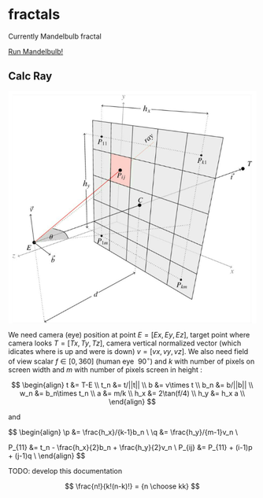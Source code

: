 # fractals
Currently Mandelbulb fractal

[Run Mandelbulb!](https://kamil-kielczewski.github.io/fractals/mandelbulb.html)

## Calc Ray

<p align="center"><img src="/tex/raysMatrix.png" align=middle /></p>

We  need camera (eye) position at point $E = [Ex,Ey,Ez]$, target point where camera looks $T= [Tx,Ty,Tz]$, camera vertical normalized vector (which idicates where is up and were is down)  $v=[vx,vy,vz]$. We also need field of view scalar $f \in [0,360]$ (human eye $~90^\circ$) and $k$ with number of pixels on screen width and $m$ with number of pixels screen in height :

$$
\begin{align}
t &= T-E \\
t_n &= t/||t|| \\
b &= v\times t \\
b_n &= b/||b|| \\
w_n &= b_n\times t_n \\
a &= m/k \\
h_x &= 2\tan(f/4) \\
h_y &= h_x a \\
\end{align}
$$

and

$$
\begin{align}
\p &= \frac{h_x}/{k-1}b_n \\ 
\q &= \frac{h_y}/{m-1}v_n \\ 

P_{11} &= t_n - \frac{h_x}{2}b_n +  \frac{h_y}{2}v_n \\
P_{ij} &= P_{11} + (i-1)p + (j-1)q \\
\end{align}
$$




TODO: develop this documentation

$$
\frac{n!}{k!(n-k)!} = {n \choose kk}
$$


